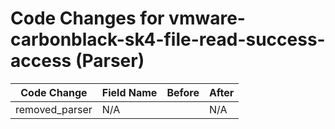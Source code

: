 # Code Changes for vmware-carbonblack-sk4-file-read-success-access (Parser)

| Code Change | Field Name | Before | After |
|-------------|------------|--------|-------|
| removed_parser | N/A |  | N/A |
